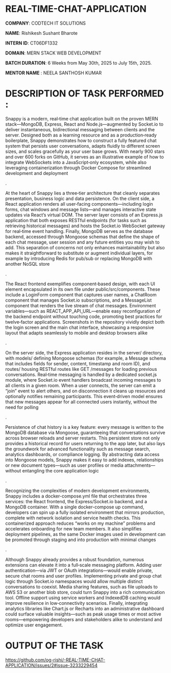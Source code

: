 # REAL-TIME-CHAT-APPLICATION

**COMPANY**: CODTECH IT SOLUTIONS

**NAME**: Rishikesh Sushant Bharote

**INTERN ID**: CT06DF1332

**DOMAIN**: MERN STACK WEB DEVELOPMENT

**BATCH DURATION**: 6 Weeks from May 30th, 2025 to July 15th, 2025.    

**MENTOR NAME** : NEELA SANTHOSH KUMAR

# DESCRIPTION OF TASK PERFORMED : 
Snappy is a modern, real‑time chat application built on the proven MERN stack—MongoDB, Express, React and Node.js—augmented by Socket.io to deliver instantaneous, bidirectional messaging between clients and the server. Designed both as a learning resource and as a production‑ready boilerplate, Snappy demonstrates how to construct a fully featured chat system that persists user conversations, adapts fluidly to different screen sizes, and scales gracefully as your user base grows. With nearly 900 stars and over 600 forks on GitHub, it serves as an illustrative example of how to integrate WebSockets into a JavaScript‑only ecosystem, while also leveraging containerization through Docker Compose for streamlined development and deployment 

.

At the heart of Snappy lies a three‑tier architecture that cleanly separates presentation, business logic and data persistence. On the client side, a React application renders all user‑facing components—including login forms, chat windows and message lists—and manages interactive state updates via React’s virtual DOM. The server layer consists of an Express.js application that both exposes RESTful endpoints (for tasks such as retrieving historical messages) and hosts the Socket.io WebSocket gateway for real‑time event handling. Finally, MongoDB serves as the database backend, accessed through Mongoose schemas that define the shape of each chat message, user session and any future entities you may wish to add. This separation of concerns not only enhances maintainability but also makes it straightforward to substitute or augment individual layers, for example by introducing Redis for pub/sub or replacing MongoDB with another NoSQL store 

.

The React frontend exemplifies component‑based design, with each UI element encapsulated in its own file under public/src/components. These include a LoginForm component that captures user names, a ChatRoom component that manages Socket.io subscriptions, and a MessageList component that renders the live stream of chat messages. Environment variables—such as REACT_APP_API_URL—enable easy reconfiguration of the backend endpoint without touching code, promoting best practices for twelve‑factor applications. Screenshots in the repository vividly depict both the login screen and the main chat interface, showcasing a responsive layout that adapts seamlessly to mobile and desktop browsers alike 

.

On the server side, the Express application resides in the server/ directory, with models/ defining Mongoose schemas (for example, a Message schema that includes fields for sender, content, timestamp and room ID), and routes/ housing RESTful routes like GET /messages for loading previous conversations. Real‑time messaging is handled by a dedicated socket.js module, where Socket.io event handlers broadcast incoming messages to all clients in a given room. When a user connects, the server can emit a “join” event to alert others, and on disconnection it cleans up resources and optionally notifies remaining participants. This event‑driven model ensures that new messages appear for all connected users instantly, without the need for polling 

.

Persistence of chat history is a key feature: every message is written to the MongoDB database via Mongoose, guaranteeing that conversations survive across browser reloads and server restarts. This persistent store not only provides a historical record for users returning to the app later, but also lays the groundwork for advanced functionality such as message search, analytics dashboards, or compliance logging. By abstracting data access into Mongoose models, Snappy makes it easy to add indexes, relationships or new document types—such as user profiles or media attachments—without entangling the core application logic 

.

Recognizing the complexities of modern development environments, Snappy includes a docker-compose.yml file that orchestrates three services: the React frontend, the Express/Socket.io backend, and a MongoDB container. With a single docker-compose up command, developers can spin up a fully isolated environment that mirrors production, complete with network isolation and service health checks. This containerized approach reduces “works on my machine” problems and accelerates onboarding for new team members. It also simplifies deployment pipelines, as the same Docker images used in development can be promoted through staging and into production with minimal changes 

.

Although Snappy already provides a robust foundation, numerous extensions can elevate it into a full‑scale messaging platform. Adding user authentication—via JWT or OAuth integrations—would enable private, secure chat rooms and user profiles. Implementing private and group chat logic through Socket.io namespaces would allow multiple distinct conversations to coexist. Media sharing features, such as file uploads to AWS S3 or another blob store, could turn Snappy into a rich communication tool. Offline support using service workers and IndexedDB caching would improve resilience in low‑connectivity scenarios. Finally, integrating analytics libraries like Chart.js or Recharts into an administrative dashboard could surface valuable insights—such as peak usage times or most active rooms—empowering developers and stakeholders alike to understand and optimize user engagement.

# OUTPUT OF THE TASK

https://github.com/og-rishi/-REAL-TIME-CHAT-APPLICATION/issues/2#issue-3233229454
